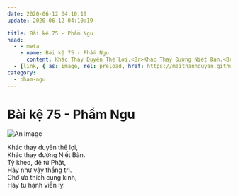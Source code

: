 ```yaml
---
date: 2020-06-12 04:10:19
update: 2020-06-12 04:10:19

title: Bài kệ 75 - Phẩm Ngu
head:
  - - meta
    - name: Bài kệ 75 - Phẩm Ngu
      content: Khác Thay Duyên Thế Lợi,<Br>Khác Thay Đường Niết Bàn.<Br>Tỷ Kheo, Đệ Tử Phật,<Br>Hãy Như Vậy Thắng Tri.<Br>Chớ Ưa Thích Cung Kính,<Br>Hãy Tu Hạnh Viễn Ly.<Br>
  - [link, { as: image, rel: preload, href: https://maithanhduyan.github.io/kinh-phap-cu/img/pham-ngu/pham-ngu-075.jpg }]
category:
  - pham-ngu
---
```


# Bài kệ 75 - Phẩm Ngu

![An image](/img/pham-ngu/pham-ngu-075.jpg)

Khác thay duyên thế lợi,<br>Khác thay đường Niết Bàn.<br>Tỷ kheo, đệ tử Phật,<br>Hãy như vậy thắng tri.<br>Chớ ưa thích cung kính,<br>Hãy tu hạnh viễn ly.<br>
